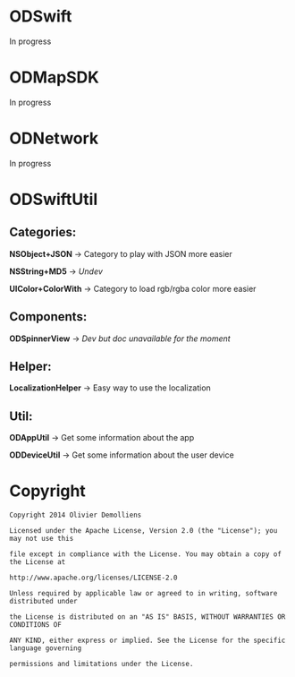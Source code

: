 ODSwift
=======

In progress

ODMapSDK
=======

In progress

ODNetwork
=======

In progress

ODSwiftUtil
=======

Categories:
--------------

**NSObject+JSON** -> Category to play with JSON more easier

**NSString+MD5** -> *Undev*

**UIColor+ColorWith** -> Category to load rgb/rgba color more easier

Components:
--------------

**ODSpinnerView** -> *Dev but doc unavailable for the moment*

Helper:
--------------

**LocalizationHelper** -> Easy way to use the localization

Util:
--------------

**ODAppUtil** -> Get some information about the app

**ODDeviceUtil** -> Get some information about the user device



Copyright
==========


  	Copyright 2014 Olivier Demolliens

	Licensed under the Apache License, Version 2.0 (the "License"); you may not use this
	
	file except in compliance with the License. You may obtain a copy of the License at

	http://www.apache.org/licenses/LICENSE-2.0

	Unless required by applicable law or agreed to in writing, software distributed under
	
	the License is distributed on an "AS IS" BASIS, WITHOUT WARRANTIES OR CONDITIONS OF 
	
	ANY KIND, either express or implied. See the License for the specific language governing
	
	permissions and limitations under the License.
